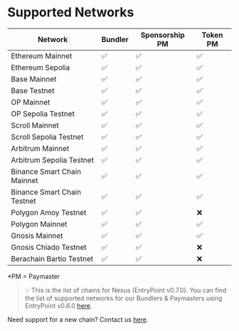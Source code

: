 # Supported Networks

| Network                      | Bundler | Sponsorship PM | Token PM |
|-----------------------------|---------|----------------------|-----------------|
| Ethereum Mainnet            | ✅      | ✅                   | ✅              |
| Ethereum Sepolia            | ✅      | ✅                   | ✅              |
| Base Mainnet                | ✅      | ✅                   | ✅              |
| Base Testnet                | ✅      | ✅                   | ✅              |
| OP Mainnet                  | ✅      | ✅                   | ✅              |
| OP Sepolia Testnet          | ✅      | ✅                   | ✅              |
| Scroll Mainnet              | ✅      | ✅                   | ✅              |
| Scroll Sepolia Testnet      | ✅      | ✅                   | ✅              |
| Arbitrum Mainnet            | ✅      | ✅                   | ✅              |
| Arbitrum Sepolia Testnet    | ✅      | ✅                   | ✅              |
| Binance Smart Chain Mainnet | ✅      | ✅                   | ✅              |
| Binance Smart Chain Testnet | ✅      | ✅                   | ✅              |
| Polygon Amoy Testnet        | ✅      | ✅                   | ❌              |
| Polygon Mainnet             | ✅      | ✅                   | ✅              |
| Gnosis Mainnet              | ✅      | ✅                   | ✅              |
| Gnosis Chiado Testnet       | ✅      | ✅                   | ❌              |
| Berachain Bartio Testnet    | ✅      | ✅                   | ❌              |

*PM = Paymaster

> 💡 This is the list of chains for Nexus (EntryPoint v0.7.0). You can find the list of supported networks for our Bundlers & Paymasters using EntryPoint v0.6.0 [here](/smartAccountsV2/supportedNetworks).

Need support for a new chain? Contact us [here](https://forms.gle/nycUAs3Fwyzz772w7).
